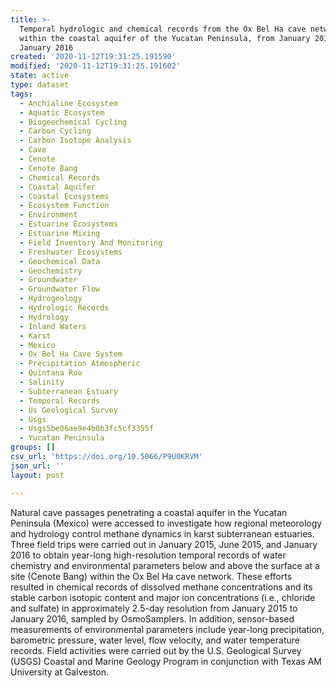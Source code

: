 ```yaml
---
title: >-
  Temporal hydrologic and chemical records from the Ox Bel Ha cave network
  within the coastal aquifer of the Yucatan Peninsula, from January 2015 to
  January 2016
created: '2020-11-12T19:31:25.191590'
modified: '2020-11-12T19:31:25.191602'
state: active
type: dataset
tags:
  - Anchialine Ecosystem
  - Aquatic Ecosystem
  - Biogeochemical Cycling
  - Carbon Cycling
  - Carbon Isotope Analysis
  - Cave
  - Cenote
  - Cenote Bang
  - Chemical Records
  - Coastal Aquifer
  - Coastal Ecosystems
  - Ecosystem Function
  - Environment
  - Estuarine Ecosystems
  - Estuarine Mixing
  - Field Inventory And Monitoring
  - Freshwater Ecosystems
  - Geochemical Data
  - Geochemistry
  - Groundwater
  - Groundwater Flow
  - Hydrogeology
  - Hydrologic Records
  - Hydrology
  - Inland Waters
  - Karst
  - Mexico
  - Ox Bel Ha Cave System
  - Precipitation Atmospheric
  - Quintana Roo
  - Salinity
  - Subterranean Estuary
  - Temporal Records
  - Us Geological Survey
  - Usgs
  - Usgs5be06ae9e4b0b3fc5cf3355f
  - Yucatan Peninsula
groups: []
csv_url: 'https://doi.org/10.5066/P9U0KRVM'
json_url: ''
layout: post

---
```

Natural cave passages penetrating a coastal aquifer in the Yucatan Peninsula (Mexico) were accessed to investigate how regional meteorology and hydrology control methane dynamics in karst subterranean estuaries. Three field trips were carried out in January 2015, June 2015, and January 2016 to obtain year-long high-resolution temporal records of water chemistry and environmental parameters below and above the surface at a site (Cenote Bang) within the Ox Bel Ha cave network. These efforts resulted in chemical records of dissolved methane concentrations and its stable carbon isotopic content and major ion concentrations (i.e., chloride and sulfate) in approximately 2.5-day resolution from January 2015 to January 2016, sampled by OsmoSamplers. In addition, sensor-based measurements of environmental parameters include year-long precipitation, barometric pressure, water level, flow velocity, and water temperature records. Field activities were carried out by the U.S. Geological Survey (USGS) Coastal and Marine Geology Program in conjunction with Texas AM University at Galveston.
